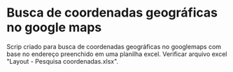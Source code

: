 # Busca de coordenadas geográficas no google maps

Scrip criado para busca de coordenadas geográficas no googlemaps com base no endereço preenchido em uma planilha excel.
Verificar arquivo excel "Layout - Pesquisa coordenadas.xlsx".


